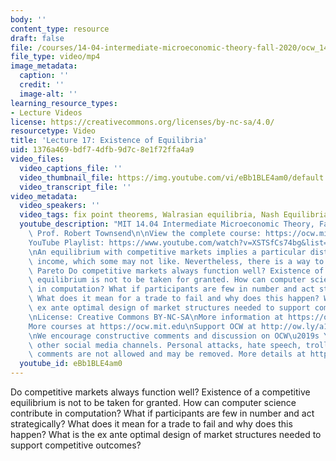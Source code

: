 ```yaml
---
body: ''
content_type: resource
draft: false
file: /courses/14-04-intermediate-microeconomic-theory-fall-2020/ocw_1404_lecture17_2020nov12_360p_16_9.mp4
file_type: video/mp4
image_metadata:
  caption: ''
  credit: ''
  image-alt: ''
learning_resource_types:
- Lecture Videos
license: https://creativecommons.org/licenses/by-nc-sa/4.0/
resourcetype: Video
title: 'Lecture 17: Existence of Equilibria'
uid: 1376a469-bdf7-4dfb-9d7c-8e1f72ffa4a9
video_files:
  video_captions_file: ''
  video_thumbnail_file: https://img.youtube.com/vi/eBb1BLE4am0/default.jpg
  video_transcript_file: ''
video_metadata:
  video_speakers: ''
  video_tags: fix point theorems, Walrasian equilibria, Nash Equilibria, market games
  youtube_description: "MIT 14.04 Intermediate Microeconomic Theory, Fall 2020\nInstructor:\
    \ Prof. Robert Townsend\n\nView the complete course: https://ocw.mit.edu/courses/14-04-intermediate-microeconomic-theory-fall-2020/\n\
    YouTube Playlist: https://www.youtube.com/watch?v=XSTSfCs74bg&list=PLUl4u3cNGP63wnrKge9vllow3Y2OOOKqF\n\
    \nAn equilibrium with competitive markets implies a particular distribution of\
    \ income, which some may not like. Nevertheless, there is a way to get to any\
    \ Pareto Do competitive markets always function well? Existence of a competitive\
    \ equilibrium is not to be taken for granted. How can computer science contribute\
    \ in computation? What if participants are few in number and act strategically?\
    \ What does it mean for a trade to fail and why does this happen? What is the\
    \ ex ante optimal design of market structures needed to support competitive outcomes?\n\
    \nLicense: Creative Commons BY-NC-SA\nMore information at https://ocw.mit.edu/terms\n\
    More courses at https://ocw.mit.edu\nSupport OCW at http://ow.ly/a1If50zVRlQ\n\
    \nWe encourage constructive comments and discussion on OCW\u2019s YouTube and\
    \ other social media channels. Personal attacks, hate speech, trolling, and inappropriate\
    \ comments are not allowed and may be removed. More details at https://ocw.mit.edu/comments."
  youtube_id: eBb1BLE4am0
---
```

Do competitive markets always function well? Existence of a competitive equilibrium is not to be taken for granted. How can computer science contribute in computation? What if participants are few in number and act strategically? What does it mean for a trade to fail and why does this happen? What is the ex ante optimal design of market structures needed to support competitive outcomes?